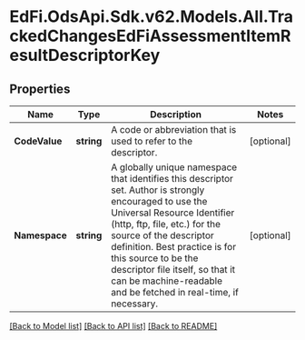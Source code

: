 # EdFi.OdsApi.Sdk.v62.Models.All.TrackedChangesEdFiAssessmentItemResultDescriptorKey

## Properties

Name | Type | Description | Notes
------------ | ------------- | ------------- | -------------
**CodeValue** | **string** | A code or abbreviation that is used to refer to the descriptor. | [optional] 
**Namespace** | **string** | A globally unique namespace that identifies this descriptor set. Author is strongly encouraged to use the Universal Resource Identifier (http, ftp, file, etc.) for the source of the descriptor definition. Best practice is for this source to be the descriptor file itself, so that it can be machine-readable and be fetched in real-time, if necessary. | [optional] 

[[Back to Model list]](../README.md#documentation-for-models) [[Back to API list]](../README.md#documentation-for-api-endpoints) [[Back to README]](../README.md)

